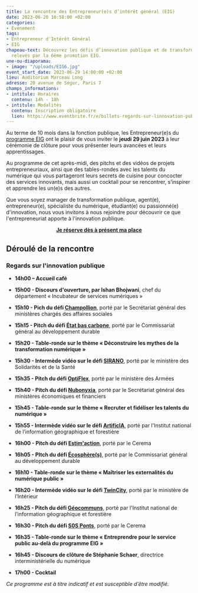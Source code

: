 ```yaml
---
title: La rencontre des Entrepreneur(e)s d’intérêt général (EIG)
date: 2023-06-20 10:58:00 +02:00
categories:
- Évènement
tags:
- Entrepreneur d'Intérêt Général
- EIG
chapeau-text: Découvrez les défis d’innovation publique et de transformation numérique
  relevés par la 6ème promotion EIG.
une-ou-diaporama:
- image: "/uploads/EIG6.jpg"
event_start_date: 2023-06-29 14:00:00 +02:00
lieu: Auditorium Marceau Long
adresse: 20 avenue de Ségur, Paris 7
champs_informations:
- intitule: Horaires
  contenu: 14h - 18h
- intitule: Modalités
  contenu: Inscription obligatoire
  lien: https://www.eventbrite.fr/e/billets-regards-sur-linnovation-publique-la-rencontre-des-eig-6eme-promotion-634720745837
---
```


Au terme de 10 mois dans la fonction publique, les Entrepreneur(e)s du [programme EIG](https://eig.etalab.gouv.fr/) ont le plaisir de vous inviter le **jeudi 29 juin 2023** à leur cérémonie de clôture pour vous présenter leurs avancées et leurs apprentissages. 

Au programme de cet après-midi, des pitchs et des vidéos de projets entrepreneuriaux, ainsi que des tables-rondes avec les talents du numérique qui vous partageront leurs secrets de cuisine pour concocter des services innovants, mais aussi un cocktail pour se rencontrer, s’inspirer et apprendre les un(e)s des autres.

Que vous soyez manager de transformation publique, agent(e), entrepreneur(e), spécialiste du numérique, étudiant(e) ou passionné(e) d'innovation, nous vous invitons à nous rejoindre pour découvrir ce que l'entrepreneuriat apporte à l'innovation publique.

<div align="center"><a href="https://www.eventbrite.fr/e/billets-regards-sur-linnovation-publique-la-rencontre-des-eig-6eme-promotion-634720745837" class="button"><b>Je réserve dès à présent ma place</b></a></div>

## Déroulé de la rencontre

### **Regards sur l'innovation publique**

* **14h00 – Accueil café**

* **15h00 - Discours d'ouverture, par Ishan Bhojwani**, chef du département « Incubateur de services numériques »

* **15h10 - Pich du défi [Champollion](https://eig.etalab.gouv.fr/defis/champollion/)**, porté par le Secrétariat général des ministères chargés des affaires sociales

* **15h15 - Pitch du défi [État bas carbone](https://eig.etalab.gouv.fr/defis/etat-bas-carbone/)**, porté par le Commissariat général au développement durable

* **15h20 - Table-ronde sur le thème « Déconstruire les mythes de la transformation numérique »**

* **15h30 - Intermède vidéo sur le défi [SIRANO](https://eig.etalab.gouv.fr/defis/sirano/)**, porté par le ministère des Solidarités et de la Santé

* **15h35 - Pitch du défi [OptiFlex](https://eig.etalab.gouv.fr/defis/optiflex/)**, porté par le ministère des Armées

* **15h40 - Pitch du défi [Nubonyxia](https://eig.etalab.gouv.fr/defis/nubonyxia/)**, porté par le Secrétariat général des ministères économiques et financiers

* **15h45 - Table-ronde sur le thème « Recruter et fidéliser les talents du numérique »**

* **15h55 - Intermède vidéo sur le défi [ArtificIA](https://eig.etalab.gouv.fr/defis/artificia/)**, porté par l'Institut national de l’information géographique et forestière

* **16h00 - Pitch du défi [Estim'action](https://eig.etalab.gouv.fr/defis/estim-action/)**, porté par le Cerema

* **16h05 - PItch du défi [Écosphère(s)](https://eig.etalab.gouv.fr/defis/ecospheres/)**, porté par le Commissariat général au développement durable

* **16h10 - Table-ronde sur le thème « Maîtriser les externalités du numérique public »**

* **16h20 - Intermède vidéo sur le défi [TwinCity](https://eig.etalab.gouv.fr/defis/twincity/)**, porté par le ministère de l’Intérieur

* **16h25 - Pitch du défi [Géocommuns](https://eig.etalab.gouv.fr/defis/geocommuns/)**, porté par l'Institut national de l’information géographique et forestière

* **16h30 - Pitch du défi [S0S Ponts](https://eig.etalab.gouv.fr/defis/sos-ponts/)**, porté par le Cerema

* **16h35 - Table-ronde sur le thème « Entreprendre pour le service public au-delà du programme EIG »**

* **16h45 - Discours de clôture de Stéphanie Schaer**, directrice interministérielle du numérique

* **17h00 - Cocktail**

*Ce programme est à titre indicatif et est susceptible d’être modifié.*